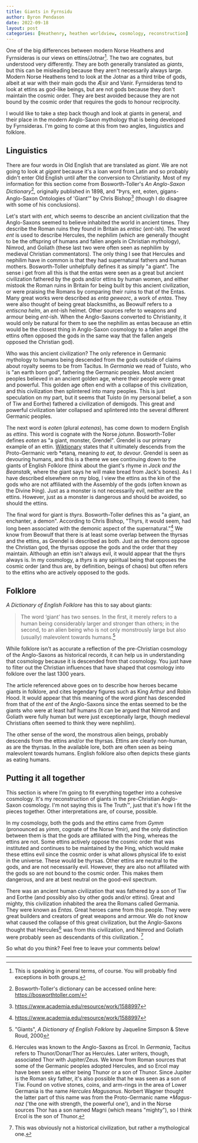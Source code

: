 ```yaml
---
title: Giants in Fyrnsidu
author: Byron Pendason
date: 2022-09-18
layout: post
categories: [Heathenry, heathen worldview, cosmology, reconstruction]
---
```


One of the big differences between modern Norse Heathens and Fyrnsideras is our views on ettins/Jotnar[^2]. The two are cognates, but understood very differently. They are both generally translated as *giants*, but this can be misleading because they aren't necessarily always large. Modern Norse Heathens tend to look at the Jotnar as a third tribe of gods, albeit at war with their main gods the Æsir and Vanir. Fyrnsideras tend to look at ettins as god-like beings, but are not gods because they don't maintain the cosmic order. They are best avoided because they are not bound by the cosmic order that requires the gods to honour reciprocity.

I would like to take a step back though and look at giants in general, and their place in the modern Anglo-Saxon mythology that is being developed by Fyrnsideras. I'm going to come at this from two angles, linguistics and folklore.

## Linguistics

There are four words in Old English that are translated as *giant*. We are not going to look at *gigant* because it's a loan word from Latin and so probably didn't enter Old English until after the conversion to Christianity. Most of my information for this section come from Bosworth-Toller's *An Anglo-Saxon Dictionary*[^3], originally published in 1898, and "Þyrs, ent, eoten, gigans-Anglo-Saxon Ontologies of 'Giant'" by Chris Bishop[^4] (though I do disagree with some of his conclusions).

Let's start with *ent*, which seems to describe an ancient civilization that the Anglo-Saxons seemed to believe inhabited the world in ancient times. They describe the Roman ruins they found in Britain as *entisc* (*ent*-ish). The word *ent* is used to describe Hercules, the nephilim (which are generally thought to be the offspring of humans and fallen angels in Christian mythology), Nimrod, and Goliath (these last two were often seen as nephilim by medieval Christian commentators). The only thing I see that Hercules and nephilim have in common is that they had supernatural fathers and human mothers. Bosworth-Toller unhelpfully defines it as simply "a giant". The sense i get from all this is that the entas were seen as a great but ancient civilization fathered by the gods and/or ettins by human women, and either mistook the Roman ruins in Britain for being built by this ancient civilization, or were praising the Romans by comparing their ruins to that of the Entas. Many great works were described as *enta geweorc*, a work of *entas*. They were also thought of being great blacksmiths, as Beowulf refers to a *entiscna helm*, an *ent*-ish helmet. Other sources refer to weapons and armour being *ent*-ish. When the Anglo-Saxons converted to Christianity, it would only be natural for them to see the nephilim as entas because an ettin would be the closest thing in Anglo-Saxon cosmology to a fallen angel (the ettins often opposed the gods in the same way that the fallen angels opposed the Christian god).

Who was this ancient civilization? The only reference in Germanic mythology to humans being descended from the gods outside of claims about royalty seems to be from Tacitus. In *Germania* we read of Tuisto, who is "an earth born god", fathering the Germanic peoples. Most ancient peoples believed in an ancient golden age, where their people were great and powerful. This golden age often end with a collapse of this civilization, and this civilization then splintered into many peoples. This is just speculation on my part, but it seems that Tuisto (in my personal belief, a son of Tiw and Eorthe) fathered a civilization of demigods. This great and powerful civilization later collapsed and splintered into the several different Germanic peoples.

The next word is *eoten* (plural *eotenas*), has come down to modern English as *ettins*. This word is cognate with the Norse *jotunn*. Bosworth-Toller defines *eoten* as "a giant, monster, Grendel". Grendel is our primary example of an ettin. [Wiktionary](https://en.m.wiktionary.org/wiki/eoten) states that it ultimately descends from the Proto-Germanic verb *etaną, meaning *to eat, to devour*. Grendel is seen as devouring humans, and this is a theme we see continuing down to the giants of English Folklore (think about the giant's rhyme in *Jack and the Beanstalk*, where the giant says he will make bread from Jack's bones). As I have described elsewhere on my blog, I view the ettins as the kin of the gods who are not affiliated with the Assembly of the gods (often known as the Divine Þing). Just as a monster is not necessarily evil, neither are the ettins. However, just as a monster is dangerous and should be avoided, so should the ettins.

The final word for giant is *thyrs*. Bosworth-Toller defines this as "a giant, an enchanter, a demon". According to Chris Bishop, "Thyrs, it would seem, had long been associated with the demonic aspect of the supernatural."[^4] We know from Beowulf that there is at least some overlap between the thyrsas and the ettins, as Grendel is described as both. Just as the demons oppose the Christian god, the thyrsas oppose the gods and the order that they maintain. Although an ettin isn't always evil, it would appear that the thyrs always is. In my cosmology, a *thyrs* is any spiritual being that opposes the cosmic order (and thus are, by definition, beings of chaos) but often refers to the ettins who are actively opposed to the gods.

## Folklore

*A Dictionary of English Folklore* has this to say about giants:

> The word ‘giant’ has two senses. In the ﬁrst, it merely refers to a human being considerably larger and stronger than others; in the second, to an alien being who is not only monstrously large but also (usually) malevolent towards humans.[^1]

While folklore isn't as accurate a reflection of the pre-Christian cosmology of the Anglo-Saxons as historical records, it can help us in understanding that cosmology because it is descended from that cosmology. You just have to filter out the Christian influences that have shaped that cosmology into folklore over the last 1300 years.

The article referenced above goes on to describe how heroes became giants in folklore, and cites legendary figures such as King Arthur and Robin Hood. It would appear that this meaning of the word *giant* has descended from that of the *ent* of the Anglo-Saxons since the entas seemed to be the giants who were at least half humans (it can be argued that Nimrod and Goliath were fully human but were just exceptionally large, though medieval Christians often seemed to think they were nephilim).

The other sense of the word, the monstrous alien beings, probably descends from the ettins and/or the thyrsas. Ettins are clearly non-human, as are the thyrsas. In the available lore, both are often seen as being malevolent towards humans. English folklore also often depicts these giants as eating humans.

## Putting it all together

This section is where I'm going to fit everything together into a cohesive cosmology. It's my reconstruction of giants in the pre-Christian Anglo-Saxon cosmology. I'm not saying this is The Truth™, just that it's how I fit the pieces together. Other interpretations are, of course, possible.

In my cosmology, both the gods and the ettins came from *Gymm* (pronounced  as *yimm*, cognate of the Norse Ymir), and the only distinction between them is that the gods are affiliated with the Þing, whereas the ettins are not. Some ettins actively oppose the cosmic order that was instituted and continues to be maintained by the Þing, which would make these ettins evil since the cosmic order is what allows physical life to exist in the universe. These would be thyrsas.  Other ettins are neutral to the gods, and are not necessarily evil. However, they are also not affiliated with the gods so are not bound to the cosmic order. This makes them dangerous, and are at best neutral on the good-evil spectrum.

There was an ancient human civilization that was fathered by a son of Tiw and Eorthe (and possibly also by other gods and/or ettins). Great and mighty, this civilization inhabited the area the Romans called Germania. They were known as *Entas*. Great heroes came from this people. They were great builders and creators of great weapons and armour. We do not know what caused the collapse of this great civilization, but the Anglo-Saxons thought that Hercules[^6] was from this civilization, and Nimrod and Goliath were probably seen as descendants of this civilization. [^5]

So what do you think? Feel free to leave your comments below!

- - -

[^1]: "Giants", *A Dictionary of English  Folklore* by Jaqueline Simpson & Steve Roud, 2000

[^2]: This is speaking in general terms, of course. You will probably find exceptions in both groups.

[^3]: Bosworth-Toller's dictionary can be accessed online here: <https://bosworthtoller.com/>

[^4]: https://www.academia.edu/resource/work/1588997

[^5]: This was obviously not a historical civilization, but rather a mythological one.

[^6]: Hercules was known to the Anglo-Saxons as Ercol. In *Germania*, Tacitus refers to Thunor/Donar/Thor as Hercules. Later writers, though, associated Thor with Jupiter/Zeus. We know from Roman sources that some of the Germanic peoples adopted Hercules, and so Ercol may have been seen as either being Thunor or a son of Thunor. Since Jupiter is the Roman sky father, it's also possible that he was seen as a son of Tīw. Found on votive stones, coins, and arm-rings in the area of Lower Germania is the name *Hercules Magusanus*. Norbert Wagner thought the latter part of this name was from the Proto-Germanic name *\*Magus-naz* ('the one with strength, the powerful one'), and in the Norse sources Thor has a son named Magni (which means "mighty"), so I think Ercol is the son of Thunor.
